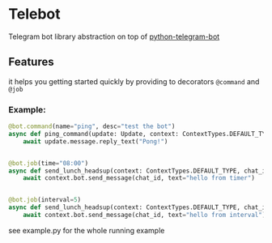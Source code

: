 # Telebot

Telegram bot library abstraction on top
of [python-telegram-bot](https://github.com/python-telegram-bot/python-telegram-bot)

## Features

it helps you getting started quickly by providing to decorators `@command` and `@job`

### Example:

```python
@bot.command(name="ping", desc="test the bot")
async def ping_command(update: Update, context: ContextTypes.DEFAULT_TYPE) -> None:
    await update.message.reply_text("Pong!")


@bot.job(time="08:00")
async def send_lunch_headsup(context: ContextTypes.DEFAULT_TYPE, chat_id):
    await context.bot.send_message(chat_id, text="hello from timer")


@bot.job(interval=5)
async def send_lunch_headsup(context: ContextTypes.DEFAULT_TYPE, chat_id):
    await context.bot.send_message(chat_id, text="hello from interval")
```

see example.py for the whole running example